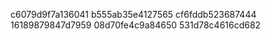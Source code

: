 c6079d9f7a136041
b555ab35e4127565
cf6fddb523687444
16189879847d7959
08d70fe4c9a84650
531d78c4616cd682
